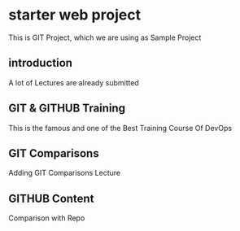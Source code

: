 # starter web project
This is GIT Project, which we are using as Sample Project



## introduction
A lot of Lectures are already submitted


## GIT & GITHUB Training
This is the famous and one of the Best Training Course Of DevOps

## GIT Comparisons 
Adding GIT Comparisons Lecture

## GITHUB Content
Comparison with Repo